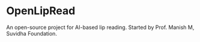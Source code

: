 # OpenLipRead
An open-source project for AI-based lip reading. Started by Prof. Manish M, Suvidha Foundation.
